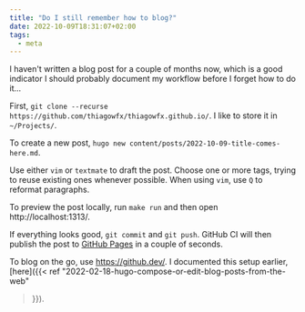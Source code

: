 ```yaml
---
title: "Do I still remember how to blog?"
date: 2022-10-09T18:31:07+02:00
tags:
  - meta
---
```


I haven't written a blog post for a couple of months now, which is a good indicator I should probably document my workflow before I forget how to do it...

<!--more-->

First, `git clone --recurse https://github.com/thiagowfx/thiagowfx.github.io/`.
I like to store it in `~/Projects/`.

To create a new post, `hugo new content/posts/2022-10-09-title-comes-here.md`.

Use either `vim` or `textmate` to draft the post. Choose one or more tags,
trying to reuse existing ones whenever possible. When using `vim`, use `Q` to
reformat paragraphs.

To preview the post locally, run `make run` and then open http://localhost:1313/.

If everything looks good, `git commit` and `git push`. GitHub CI will then
publish the post to [GitHub Pages](https://pages.github.com/) in a couple of
seconds.

To blog on the go, use https://github.dev/. I documented this setup earlier,
[here]({{< ref "2022-02-18-hugo-compose-or-edit-blog-posts-from-the-web"
>}}).

